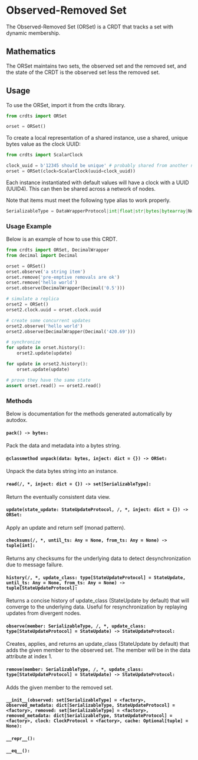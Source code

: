 # Observed-Removed Set

The Observed-Removed Set (ORSet) is a CRDT that tracks a set with dynamic
membership.

## Mathematics

The ORSet maintains two sets, the observed set and the removed set, and the
state of the CRDT is the observed set less the removed set.

## Usage

To use the ORSet, import it from the crdts library.

```python
from crdts import ORSet

orset = ORSet()
```

To create a local representation of a shared instance, use a shared, unique
bytes value as the clock UUID:

```python
from crdts import ScalarClock

clock_uuid = b'12345 should be unique' # probably shared from another node
orset = ORSet(clock=ScalarClock(uuid=clock_uuid))
```

Each instance instantiated with default values will have a clock with a UUID
(UUID4). This can then be shared across a network of nodes.

Note that items must meet the following type alias to work properly.

```python
SerializableType = DataWrapperProtocol|int|float|str|bytes|bytearray|NoneType
```

### Usage Example

Below is an example of how to use this CRDT.

```python
from crdts import ORSet, DecimalWrapper
from decimal import Decimal

orset = ORSet()
orset.observe('a string item')
orset.remove('pre-emptive removals are ok')
orset.remove('hello world')
orset.observe(DecimalWrapper(Decimal('0.5')))

# simulate a replica
orset2 = ORSet()
orset2.clock.uuid = orset.clock.uuid

# create some concurrent updates
orset2.observe('hello world')
orset2.observe(DecimalWrapper(Decimal('420.69')))

# synchronize
for update in orset.history():
    orset2.update(update)

for update in orset2.history():
    orset.update(update)

# prove they have the same state
assert orset.read() == orset2.read()
```

### Methods

Below is documentation for the methods generated automatically by autodox.

#### `pack() -> bytes:`

Pack the data and metadata into a bytes string.

#### `@classmethod unpack(data: bytes, inject: dict = {}) -> ORSet:`

Unpack the data bytes string into an instance.

#### `read(/, *, inject: dict = {}) -> set[SerializableType]:`

Return the eventually consistent data view.

#### `update(state_update: StateUpdateProtocol, /, *, inject: dict = {}) -> ORSet:`

Apply an update and return self (monad pattern).

#### `checksums(/, *, until_ts: Any = None, from_ts: Any = None) -> tuple[int]:`

Returns any checksums for the underlying data to detect desynchronization due to
message failure.

#### `history(/, *, update_class: type[StateUpdateProtocol] = StateUpdate, until_ts: Any = None, from_ts: Any = None) -> tuple[StateUpdateProtocol]:`

Returns a concise history of update_class (StateUpdate by default) that will
converge to the underlying data. Useful for resynchronization by replaying
updates from divergent nodes.

#### `observe(member: SerializableType, /, *, update_class: type[StateUpdateProtocol] = StateUpdate) -> StateUpdateProtocol:`

Creates, applies, and returns an update_class (StateUpdate by default) that adds
the given member to the observed set. The member will be in the data attribute
at index 1.

#### `remove(member: SerializableType, /, *, update_class: type[StateUpdateProtocol] = StateUpdate) -> StateUpdateProtocol:`

Adds the given member to the removed set.

#### `__init__(observed: set[SerializableType] = <factory>, observed_metadata: dict[SerializableType, StateUpdateProtocol] = <factory>, removed: set[SerializableType] = <factory>, removed_metadata: dict[SerializableType, StateUpdateProtocol] = <factory>, clock: ClockProtocol = <factory>, cache: Optional[tuple] = None):`

#### `__repr__():`

#### `__eq__():`
